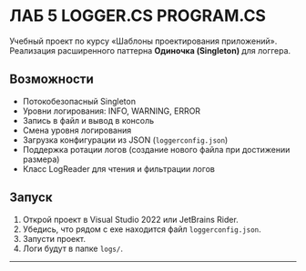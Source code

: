 # ЛАБ 5 LOGGER.CS PROGRAM.CS

Учебный проект по курсу «Шаблоны проектирования приложений».  
Реализация расширенного паттерна **Одиночка (Singleton)** для логгера.  

## Возможности
- Потокобезопасный Singleton
- Уровни логирования: INFO, WARNING, ERROR
- Запись в файл и вывод в консоль
- Смена уровня логирования
- Загрузка конфигурации из JSON (`loggerconfig.json`)
- Поддержка ротации логов (создание нового файла при достижении размера)
- Класс LogReader для чтения и фильтрации логов

## Запуск
1. Открой проект в Visual Studio 2022 или JetBrains Rider.
2. Убедись, что рядом с exe находится файл `loggerconfig.json`.
3. Запусти проект.  
4. Логи будут в папке `logs/`.

---
